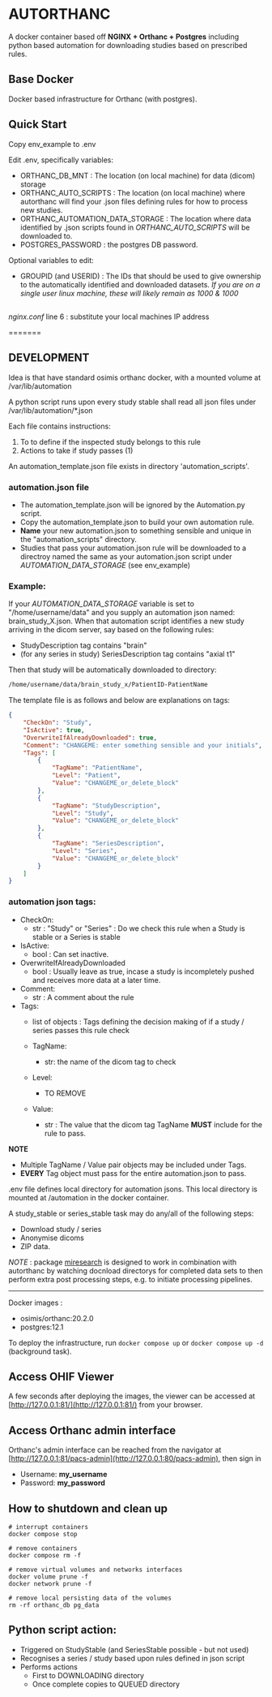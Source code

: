 # AUTORTHANC

A docker container based off **NGINX + Orthanc + Postgres** including python based automation for downloading studies based on prescribed rules. 

## Base Docker

Docker based infrastructure for Orthanc (with postgres). 

## Quick Start

Copy env_example to .env

Edit .env, specifically variables:
- ORTHANC_DB_MNT : The location (on local machine) for data (dicom) storage
- ORTHANC_AUTO_SCRIPTS : The location (on local machine) where autorthanc will find your .json files defining rules for how to process new studies. 
- ORTHANC_AUTOMATION_DATA_STORAGE : The location where data identified by .json scripts found in *ORTHANC_AUTO_SCRIPTS* will be downloaded to. 
- POSTGRES_PASSWORD : the postgres DB password. 

Optional variables to edit: 
- GROUPID (and USERID) : The IDs that should be used to give ownership to the automatically identified and downloaded datasets. *If you are on a single user linux machine, these will likely remain as 1000 & 1000*

## 

*nginx.conf* line 6 : substitute your local machines IP address



=======

## DEVELOPMENT 

Idea is that have standard osimis orthanc docker, with a mounted volume at /var/lib/automation

A python script runs upon every study stable shall read all json files under /var/lib/automation/*.json 

Each file contains instructions: 
1. To to define if the inspected study belongs to this rule
2. Actions to take if study passes (1)

An automation_template.json file exists in directory 'automation_scripts'. 

### automation.json file

- The automation_template.json will be ignored by the Automation.py script. 
- Copy the automation_template.json to build your own automation rule.
- **Name** your new automation.json to something sensible and unique in the "automation_scripts" directory.
- Studies that pass your automation.json rule will be downloaded to a directroy named the same as your automation.json script under *AUTOMATION_DATA_STORAGE* (see env_example) 

### Example:

If your *AUTOMATION_DATA_STORAGE* variable is set to "/home/username/data" and you supply an automation json named: brain_study_X.json. 
When that automation script identifies a new study arriving in the dicom server, say based on the following rules:
- StudyDescription tag contains "brain"
- (for any series in study) SeriesDescription tag contains "axial t1"

Then that study will be automatically downloaded to directory:
```bash
/home/username/data/brain_study_x/PatientID-PatientName
```

The template file is as follows and below are explanations on tags:

```json
{
    "CheckOn": "Study", 
    "IsActive": true, 
    "OverwriteIfAlreadyDownloaded": true, 
    "Comment": "CHANGEME: enter something sensible and your initials", 
    "Tags": [
        {
            "TagName": "PatientName",
            "Level": "Patient",
            "Value": "CHANGEME_or_delete_block"
        },
        {
            "TagName": "StudyDescription",
            "Level": "Study",
            "Value": "CHANGEME_or_delete_block"
        },
        {
            "TagName": "SeriesDescription",
            "Level": "Series",
            "Value": "CHANGEME_or_delete_block"
        }
    ]
}
```

### automation json tags: 

- CheckOn:
  - str : "Study" or "Series" : Do we check this rule when a Study is stable or a Series is stable
- IsActive:
  - bool : Can set inactive. 
- OverwriteIfAlreadyDownloaded
  - bool : Usually leave as true, incase a study is incompletely pushed and receives more data at a later time. 
- Comment: 
  - str : A comment about the rule
- Tags:
  - list of objects : Tags defining the decision making of if a study / series passes this rule check

  - TagName: 
    - str: the name of the dicom tag to check
  - Level:
    - TO REMOVE
  - Value:
    - str : The value that the dicom tag TagName **MUST** include for the rule to pass. 

**NOTE** 
- Multiple TagName / Value pair objects may be included under Tags.  
- **EVERY** Tag object must pass for the entire automation.json to pass. 


.env file defines local directory for automation jsons. This local directory is mounted at /automation in the docker container.

A study_stable or series_stable task may do any/all of the  following steps:
- Download study / series
- Anonymise  dicoms
- ZIP data. 

*NOTE* : package [miresearch](https://github.com/fraser29/miresearch) is designed to work in combination with autorthanc by watching docnload directorys for completed data sets to then perform extra post processing steps, e.g. to initiate processing pipelines. 



--------------------

Docker images :
- osimis/orthanc:20.2.0
- postgres:12.1

To deploy the infrastructure, run `docker compose up` or `docker compose up -d` (background task).

## Access OHIF Viewer
A few seconds after deploying the images, the viewer can be accessed at [http://127.0.0.1:81/](http://127.0.0.1:81/) from your browser.

## Access Orthanc admin interface

Orthanc's admin interface can be reached from the navigator at [http://127.0.0.1:81/pacs-admin](http://127.0.0.1:80/pacs-admin), then sign in

- Username: **my_username**
- Password: **my_password**

## How to shutdown and clean up

```
# interrupt containers
docker compose stop 

# remove containers
docker compose rm -f

# remove virtual volumes and networks interfaces
docker volume prune -f
docker network prune -f

# remove local persisting data of the volumes
rm -rf orthanc_db pg_data
```

## Python script action:

- Triggered on StudyStable (and SeriesStable possible - but not used) 
- Recognises a series / study based upon rules defined in json script 
- Performs actions 
  - First to DOWNLOADING directory
  - Once complete copies to QUEUED directory
